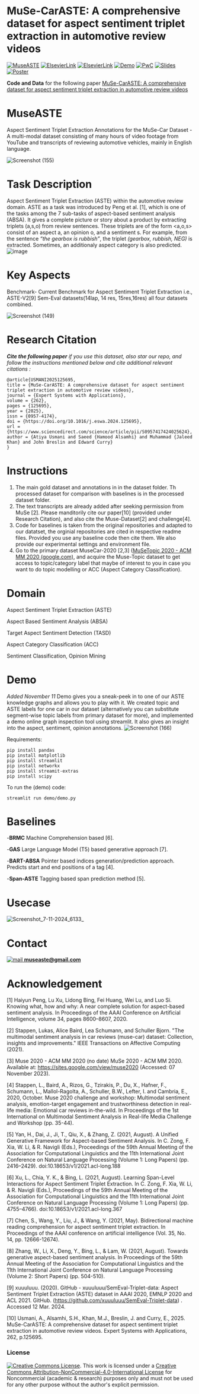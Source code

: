 # MuSe-CarASTE: A comprehensive dataset for aspect sentiment triplet extraction in automotive review videos
[![MuseASTE](https://img.shields.io/badge/MuseASTE-blueviolet?style=flat-square&logo=Github&label=Github&color=blueviolet
)](https://github.com/AtiUsm/MuseASTE/tree/main)
[![ElsevierLink](https://img.shields.io/badge/Page-green?style=flat-square&logo=Elsevier&logoColor=White&label=Elsevier&labelColor=White&color=green
)](https://www.sciencedirect.com/science/article/pii/S0957417424025624)
[![ElsevierLink](https://img.shields.io/badge/PDF-red?style=flat-square&logo=Adobe%20Acrobat%20Reader&label=Elsevier&color=red
)](https://pdf.sciencedirectassets.com/271506/1-s2.0-S0957417424X0024X/1-s2.0-S0957417424025624/main.pdf?X-Amz-Security-Token=IQoJb3JpZ2luX2VjEM%2F%2F%2F%2F%2F%2F%2F%2F%2F%2F%2FwEaCXVzLWVhc3QtMSJHMEUCIQCvGIBZPW0gO5tEFdcAk6NgJx1mRjMbDgimwfkelhDWFQIgQog2zX2P3BTs%2F%2FFnnngTre6QqBQwYgygFeXmFIZR0ecqswUIVxAFGgwwNTkwMDM1NDY4NjUiDEsqC1d65gpU6uH3VCqQBVDLvZu6%2FrCSGiJqOZRU7JcMHHyZtGEWXBqAZcxC1AdzTJ8sP7Ient96b6E6trshEpBektScLnI9WYyYokwZDDAXh4K%2BefR9AQgNHQEvQN5D%2B48opzikNQoqipJWX56nrklkd7XIIDfAHUoCyzieJhYGzz5cVvIYKNuS4F%2FrqHWerjr9mOTjBCRHA0hw0UTqdon9hpVF%2BkJjERhHTV2xpmkrjBHfCqwBvPJ5uAOKefnqFzSWvx1pytv%2Fc2b%2F3XQum9vE2uHTF8GH%2FTOHRMz9DSxey%2BKTD7c3xhZ9FAj5zICx9A4Lvv6NaS6oHY6B%2Bu7BiI1B3ebUnlJoevNLrwvBPMrLhTr0N8EGAxg3ND13gynhQM2RdWd9GjVRSVfhPMqgeY5PWIJwTnQOxV9KeQpG5BVLPXeiPVs6wFcw1uVCo4IQB357hQCXvQwaEEnnylvp0yyEKSUciFWRXh%2BgPRTXufZslidFDhWGRvpeCRXxGGFPhEM3mZUklvXapUYAeWe2aJX7hqwh5Vhjy0rWlH3UxcjKDDK%2BRMzWnjBmKtHFSKAX3%2Fsh35%2BOCILA7w36vWwEVQn%2BBikkcdhqQupqbaemrthLVTLkTvwB0wvEbryk8hGHMbaK7%2F0PEgy%2FPT0HQH4A%2FJ6CmlAME5XQYwOz9wAcbO6frJIq%2F841p7ro8xTWcVrWIyM0D1%2FS4y169xD1NuCTJolElgON72vejtN0HbT43vlswjDeKtWBa3brJ5UM%2BWNj9%2BunPaOdbxoS7ZHBHyihff9NUtcHMJjD4Dm2Laev2xR91rXGxxuvp1TMpJ4EuHs3gBGOMNOKeKq0dQEhgqzJzbTKedoUkVrAQJvJ%2B3ftK%2BECupd2ahH1O9mjyQoFDKUPMNTWtrkGOrEBdF0kKQ1BA56W%2BavpWGxhpMc2dNB8DmCYXH9Vxhc8a0v9SEu0AZv0o1poZhKYTY2pkPvOKJ9MimHqh8x6%2FvyMOMy90b9cY4XHPUCwtibASTdoPYRTJVnvToqBsjLGa2dfLPhkV%2BHUgjapK3f9Lwf8Rn9lfi8CRKQhw9DUaTuOynDQLj1MmI4BKUPUFsbs4DyYPcFwhIAi4awi4B9vVMLLDFhDPNlKTMOiMj5gy6yJYF%2FE&X-Amz-Algorithm=AWS4-HMAC-SHA256&X-Amz-Date=20241108T062729Z&X-Amz-SignedHeaders=host&X-Amz-Expires=300&X-Amz-Credential=ASIAQ3PHCVTY4NYBNSAX%2F20241108%2Fus-east-1%2Fs3%2Faws4_request&X-Amz-Signature=ace2b03f041a3e3f7e73c16bd5ff6388bd6d725b728590de4adf97a52afb8808&hash=ddb1184e4d7b58b4dc476c4ab3a25d19ebd0c197101c89a6025396737d282164&host=68042c943591013ac2b2430a89b270f6af2c76d8dfd086a07176afe7c76c2c61&pii=S0957417424025624&tid=spdf-7425fcb3-ca37-45f1-91e9-d6bc04b28468&sid=2a8430761b0a5243c319b26267d88676b32egxrqa&type=client&tsoh=d3d3LnNjaWVuY2VkaXJlY3QuY29t&ua=13005f0b075353035b0257&rr=8df37f5b6becbe25&cc=ie)
[![Demo](https://img.shields.io/badge/Demo%20%5BOnline%5D-darkgreen?label=Visit%20Here)](https://museaste-t5fkvvgrvagkl9soq7uu5j.streamlit.app/)
[![PwC](https://img.shields.io/badge/MuseASTE-blue?style=flat-square&logo=Papers%20with%20Code&label=Papers%20with%20Code&color=blue
)](https://paperswithcode.com/dataset/musecar-aste)
[![Slides](https://img.shields.io/badge/MuseASTE-orange?style=flat-square&logo=SlideShare&label=ppt&color=orange)](https://github.com/AtiUsm/MuseASTE/blob/main/Muse-CAR%20ASTE%20dataset%20(1).pptx)
[![Poster](https://img.shields.io/badge/Poster-%230D98BA?style=flat-square&label=Insight&labelColor=%2363E2C6&color=%236EF9F5)](https://github.com/AtiUsm/MuseASTE/blob/main/Muse%20Poster2.pdf)





**Code and Data** for the following paper  [MuSe-CarASTE: A comprehensive dataset for aspect sentiment triplet extraction in automotive review videos](https://doi.org/10.1016/j.eswa.2024.125695) 


# MuseASTE
Aspect Sentiment Triplet Extraction Annotations for the MuSe-Car Dataset - A multi-modal dataset consisting of many hours of video footage from YouTube and transcripts of reviewing automotive vehicles, mainly in English language. 

![Screenshot (155)](https://github.com/user-attachments/assets/b12acf69-cd8f-47a8-8926-bb6a3ac55752)




# Task Description
Aspect Sentiment Triplet Extraction (ASTE) within the automotive review domain. ASTE as a task was introduced by Peng et al. [1], which is one of the tasks among the 7 sub-tasks of aspect-based sentiment analysis (ABSA). It gives a complete picture or story about a product by extracting triplets (a,s,o) from review sentences. These triplets are of the form <a,o,s> consist of an aspect a, an opinion o, and a sentiment s.   For example, from the sentence *“the gearbox is rubbish”*, the triplet *(gearbox, rubbish, NEG)* is extracted. Sometimes, an additionaly aspect category is also predicted.
![image](https://github.com/user-attachments/assets/f0fa7462-cb25-4ec4-8e26-9c075661a058)

# Key Aspects
Benchmark- Current Benchmark for Aspect Sentiment Triplet Extraction  i.e., ASTE-V2[9]  Sem-Eval datasets(14lap, 14 res, 15res,16res) all four datasets combined.

![Screenshot (149)](https://github.com/user-attachments/assets/897c9bc9-c83d-4e26-9ed6-855ed68b93e0)


# Research Citation
***Cite the following paper** if you use this dataset, also star our repo, and follow the instructions mentioned below and cite additional relevant citations :*
```
@article{USMANI2025125695,
title = {MuSe-CarASTE: A comprehensive dataset for aspect sentiment triplet extraction in automotive review videos},
journal = {Expert Systems with Applications},
volume = {262},
pages = {125695},
year = {2025},
issn = {0957-4174},
doi = {https://doi.org/10.1016/j.eswa.2024.125695},
url = {https://www.sciencedirect.com/science/article/pii/S0957417424025624},
author = {Atiya Usmani and Saeed {Hamood Alsamhi} and Muhammad {Jaleed Khan} and John Breslin and Edward Curry}
}

```



# Instructions
1.	The main gold dataset and annotations in in the dataset folder. Th processed dataset for comparison with baselines is in the processed dataset folder.
2.	The text transcripts are already added after seeking permission from MuSe [2]. Please manditorily cite our paper[10] (provided under Research Citation), and also cite the Muse-Dataset[2] and challenge[4].
3.	Code for baselines is taken from the original repositories and adapted to our datatset, the orginial repositories are cited in respective readme files. Provided you use any baseline code then cite them. We also provide our experimental settings and environment file.
4.	Go to the primary dataset MuseCar-2020 [2,3] ([MuSeTopic 2020 - ACM MM 2020 (google.com)](https://sites.google.com/view/muse2020/challenge/get-data?authuser=0), and acquire the Muse-Topic dataset to get access to topic/category label that maybe of interest to you in case you want to do topic modelling or ACC (Aspect Category Classification).

# Domain
Aspect Sentiment Triplet Extraction (ASTE)

Aspect Based Sentiment Analysis (ABSA)

Target Aspect Sentiment Detection (TASD)

Aspect Category Classification (ACC)

Sentiment Classification, Opinion Mining

# Demo
*Added November 11*
Demo gives you a sneak-peek in to one of our ASTE knowledge graphs and allows you to play with it. We created topic and ASTE labels for one car in our dataset (alternatively you can substitute segment-wise topic labels from primary dataset for more), and implemented a demo online graph inspection tool using streamlit. It also gives an insight into the aspect, sentiment, opinion annotations.
![Screenshot (166)](https://github.com/user-attachments/assets/eb01bc87-051f-4cc1-ae06-3a71d327bbad)


Requirements:
```
pip install pandas
pip install matplotlib
pip install streamlit
pip install networkx
pip install streamit-extras
pip install scipy
```

To run the (demo) code:

```
streamlit run demo/demo.py

```

# Baselines
-**BRMC** Machine Comprehension based [6].

-**GAS** Large Language Model (T5) based generative approach [7].

-**BART-ABSA** Pointer based indices generation/prediction approach. Predicts start and end positions of a tag [4].

-**Span-ASTE** Tagging based span prediction method [5].

# Usecase

![Screenshot_7-11-2024_6133_](https://github.com/user-attachments/assets/e5464294-606d-43fd-b64b-8bbe8204c61a)

# Contact

[![mail](https://github.com/user-attachments/assets/16a603cf-0e51-450a-9e79-07147f26ceb8)
](mailto:museaste@gmail.com)  **museaste@gmail.com**

#  Acknowledgement
[1] Haiyun Peng, Lu Xu, Lidong Bing, Fei Huang, Wei Lu, and Luo Si. Knowing what, how and why: A near complete solution for aspect-based sentiment analysis. In Proceedings of the AAAI Conference on Artificial Intelligence, volume 34, pages 8600–8607, 2020.

[2] Stappen, Lukas, Alice Baird, Lea Schumann, and Schuller Bjorn. "The multimodal sentiment analysis in car reviews (muse-car) dataset: Collection, insights and improvements." IEEE Transactions on Affective Computing (2021).

[3] Muse 2020 - ACM MM 2020 (no date) MuSe 2020 - ACM MM 2020. Available at: https://sites.google.com/view/muse2020 (Accessed: 07 November 2023).

[4] Stappen, L., Baird, A., Rizos, G., Tzirakis, P., Du, X., Hafner, F., Schumann, L., Mallol-Ragolta, A., Schuller, B.W., Lefter, I. and Cambria, E., 2020, October. Muse 2020 challenge and workshop: Multimodal sentiment analysis, emotion-target engagement and trustworthiness detection in real-life media: Emotional car reviews in-the-wild. In Proceedings of the 1st International on Multimodal Sentiment Analysis in Real-life Media Challenge and Workshop (pp. 35-44).

[5] Yan, H., Dai, J., Ji, T., Qiu, X., & Zhang, Z. (2021, August). A Unified Generative Framework for Aspect-based Sentiment Analysis. In C. Zong, F. Xia, W. Li, & R. Navigli (Eds.), Proceedings of the 59th Annual Meeting of the Association for Computational Linguistics and the 11th International Joint Conference on Natural Language Processing (Volume 1: Long Papers) (pp. 2416–2429). doi:10.18653/v1/2021.acl-long.188

[6] Xu, L., Chia, Y. K., & Bing, L. (2021, August). Learning Span-Level Interactions for Aspect Sentiment Triplet Extraction. In C. Zong, F. Xia, W. Li, & R. Navigli (Eds.), Proceedings of the 59th Annual Meeting of the Association for Computational Linguistics and the 11th International Joint Conference on Natural Language Processing (Volume 1: Long Papers) (pp. 4755–4766). doi:10.18653/v1/2021.acl-long.367

[7] Chen, S., Wang, Y., Liu, J., & Wang, Y. (2021, May). Bidirectional machine reading comprehension for aspect sentiment triplet extraction. In Proceedings of the AAAI conference on artificial intelligence (Vol. 35, No. 14, pp. 12666-12674).

[8] Zhang, W., Li, X., Deng, Y., Bing, L., & Lam, W. (2021, August). Towards generative aspect-based sentiment analysis. In Proceedings of the 59th Annual Meeting of the Association for Computational Linguistics and the 11th International Joint Conference on Natural Language Processing (Volume 2: Short Papers) (pp. 504-510).

[9] xuuuluuu. (2020). GitHub - xuuuluuu/SemEval-Triplet-data: Aspect Sentiment Triplet Extraction (ASTE) dataset in AAAI 2020, EMNLP 2020 and ACL 2021. GitHub. (https://github.com/xuuuluuu/SemEval-Triplet-data) . Accessed 12 Mar. 2024.

[10] Usmani, A., Alsamhi, S.H., Khan, M.J., Breslin, J. and Curry, E., 2025. MuSe-CarASTE: A comprehensive dataset for aspect sentiment triplet extraction in automotive review videos. Expert Systems with Applications, 262, p.125695.

### License
[![Creative Commons License](https://i.creativecommons.org/l/by-nc/4.0/88x31.png)](http://creativecommons.org/licenses/by-nc/4.0/). This work is licensed under a [Creative Commons Attribution-NonCommercial-4.0-International License](http://creativecommons.org/licenses/by-nc/4.0/) for Noncommercial (academic & research) purposes only and must not be used for any other purpose without the author's explicit permission.
